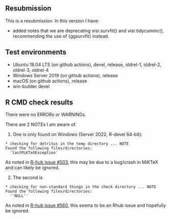 ## Resubmission
This is a resubmission. In this version I have:

* added notes that we are deprecating visr.survfit() and visr.tidycuminc(), recommending the use of {ggsurvfit} instead.  


## Test environments
* Ubuntu 18.04 LTS (on github actions), devel, release, oldrel-1, oldrel-2, oldrel-3, oldrel-4
* Windows Server 2019 (on github actions), release
* macOS (on github actions), release
* win-builder devel

## R CMD check results

There were no ERRORs or WARNINGs. 

There are 2 NOTEs I am aware of. 

1. One is only found on Windows (Server 2022, R-devel 64-bit): 

```
* checking for detritus in the temp directory ... NOTE
Found the following files/directories:
  'lastMiKTeXException'
```

As noted in [R-hub issue #503](https://github.com/r-hub/rhub/issues/503), this may be due to a bug/crash in MiKTeX and can likely be ignored.


2. The second is 

```
* checking for non-standard things in the check directory ... NOTE
Found the following files/directories:
  ''NULL''
```

As noted in [R-hub issue #560](https://github.com/r-hub/rhub/issues/560), this seems to be an Rhub issue and hopefully be ignored. 
